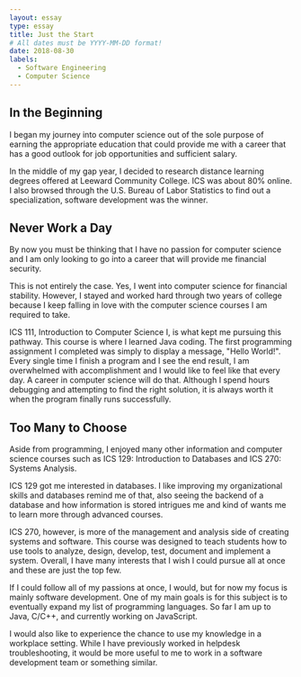 ```yaml
---
layout: essay
type: essay
title: Just the Start
# All dates must be YYYY-MM-DD format!
date: 2018-08-30
labels:
  - Software Engineering
  - Computer Science
---
```


## In the Beginning
I began my journey into computer science out of the sole purpose of earning the appropriate education that could provide me with a career that has a good outlook for job opportunities and sufficient salary.

In the middle of my gap year, I decided to research distance learning degrees offered at Leeward Community College. ICS was about 80% online. I also browsed through the U.S. Bureau of Labor Statistics to find out a specialization, software development was the winner.

## Never Work a Day
By now you must be thinking that I have no passion for computer science and I am only looking to go into a career that will provide me financial security.

This is not entirely the case. Yes, I went into computer science for financial stability. However, I stayed and worked hard through two years of college because I keep falling in love with the computer science courses I am required to take.

ICS 111, Introduction to Computer Science I, is what kept me pursuing this pathway. This course is where I learned Java coding. The first programming assignment I completed was simply to display a message, "Hello World!". Every single time I finish a program and I see the end result, I am overwhelmed with accomplishment and I would like to feel like that every day. A career in computer science will do that. Although I spend hours debugging and attempting to find the right solution, it is always worth it when the program finally runs successfully.

## Too Many to Choose
Aside from programming, I enjoyed many other information and computer science courses such as ICS 129: Introduction to Databases and ICS 270: Systems Analysis.

ICS 129 got me interested in databases. I like improving my organizational skills and databases remind me of that, also seeing the backend of a database and how information is stored intrigues me and kind of wants me to learn more through advanced courses.

ICS 270, however, is more of the management and analysis side of creating systems and software. This course was designed to teach students how to use tools to analyze, design, develop, test, document and implement a system. Overall, I have many interests that I wish I could pursue all at once and these are just the top few.

If I could follow all of my passions at once, I would, but for now my focus is mainly software development. One of my main goals is for this subject is to eventually expand my list of programming languages. So far I am up to Java, C/C++, and currently working on JavaScript.

I would also like to experience the chance to use my knowledge in a workplace setting. While I have previously worked in helpdesk troubleshooting, it would be more useful to me to work in a software development team or something similar.
